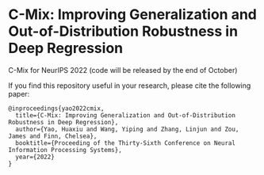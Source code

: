 # C-Mix: Improving Generalization and Out-of-Distribution Robustness in Deep Regression

C-Mix for NeurIPS 2022 (code will be released by the end of October)


If you find this repository useful in your research, please cite the following paper:
```
@inproceedings{yao2022cmix,
  title={C-Mix: Improving Generalization and Out-of-Distribution Robustness in Deep Regression},
  author={Yao, Huaxiu and Wang, Yiping and Zhang, Linjun and Zou, James and Finn, Chelsea},
  booktitle={Proceeding of the Thirty-Sixth Conference on Neural Information Processing Systems},
  year={2022}
}
```
